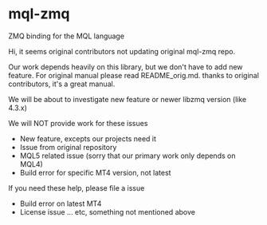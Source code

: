 # mql-zmq

ZMQ binding for the MQL language

Hi, it seems original contributors not updating original mql-zmq repo.

Our work depends heavily on this library, but we don't have to add new feature. For original manual please read README_orig.md. thanks to original contributors, it's a great manual.

We will be about to investigate new feature or newer libzmq version (like 4.3.x)

We will NOT provide work for these issues
* New feature, excepts our projects need it
* Issue from original repository
* MQL5 related issue (sorry that our primary work only depends on MQL4)
* Build error for specific MT4 version, not latest

If you need these help, please file a issue
* Build error on latest MT4
* License issue ... etc, something not mentioned above
